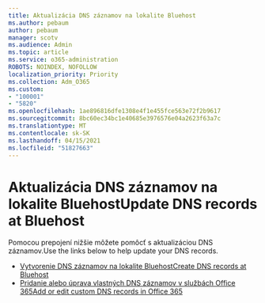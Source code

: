 ```yaml
---
title: Aktualizácia DNS záznamov na lokalite Bluehost
ms.author: pebaum
author: pebaum
manager: scotv
ms.audience: Admin
ms.topic: article
ms.service: o365-administration
ROBOTS: NOINDEX, NOFOLLOW
localization_priority: Priority
ms.collection: Adm_O365
ms.custom:
- "100001"
- "5820"
ms.openlocfilehash: 1ae896816dfe1308e4f1e455fce563e72f2b9617
ms.sourcegitcommit: 8bc60ec34bc1e40685e3976576e04a2623f63a7c
ms.translationtype: MT
ms.contentlocale: sk-SK
ms.lasthandoff: 04/15/2021
ms.locfileid: "51827663"
---
```

# <a name="update-dns-records-at-bluehost"></a><span data-ttu-id="95f4e-102">Aktualizácia DNS záznamov na lokalite Bluehost</span><span class="sxs-lookup"><span data-stu-id="95f4e-102">Update DNS records at Bluehost</span></span>

<span data-ttu-id="95f4e-103">Pomocou prepojení nižšie môžete pomôcť s aktualizáciou DNS záznamov.</span><span class="sxs-lookup"><span data-stu-id="95f4e-103">Use the links below to help update your DNS records.</span></span>

- [<span data-ttu-id="95f4e-104">Vytvorenie DNS záznamov na lokalite Bluehost</span><span class="sxs-lookup"><span data-stu-id="95f4e-104">Create DNS records at Bluehost</span></span>](https://docs.microsoft.com/microsoft-365/admin/dns/create-dns-records-at-bluehost?view=o365-worldwide)
- [<span data-ttu-id="95f4e-105">Pridanie alebo úprava vlastných DNS záznamov v službách Office 365</span><span class="sxs-lookup"><span data-stu-id="95f4e-105">Add or edit custom DNS records in Office 365</span></span>](https://docs.microsoft.com/microsoft-365/admin/setup/add-domain#add-or-edit-custom-dns-records)
